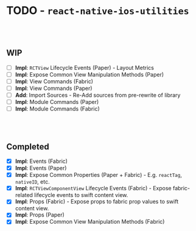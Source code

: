 # TODO - `react-native-ios-utilities`

<br><br>

## WIP

- [ ] **Impl**: `RCTView` Lifecycle Events (Paper) - Layout Metrics
- [ ] **Impl**: Expose Common View Manipulation Methods (Paper)
- [ ] **Impl**: View Commands (Fabric)
- [ ] **Impl**: View Commands (Paper)
- [ ] **Add**: Import Sources - Re-Add sources from pre-rewrite of library
- [ ] **Impl**: Module Commands (Paper)
- [ ] **Impl**: Module Commands (Fabric)

<br><br>

## Completed

- [x] **Impl**: Events (Fabric)
- [x] **Impl**: Events (Paper)
- [x] **Impl**: Expose Common Properties (Paper + Fabric) - E.g. `reactTag`, `nativeID`, etc.
- [x] **Impl**: `RCTViewComponentView` Lifecycle Events (Fabric) - Expose fabric-related lifecycle events to swift content view.
- [x] **Impl**: Props (Fabric) - Expose props to fabric prop values to swift content view.
- [x] **Impl**: Props (Paper)
- [x] **Impl**: Expose Common View Manipulation Methods (Fabric)